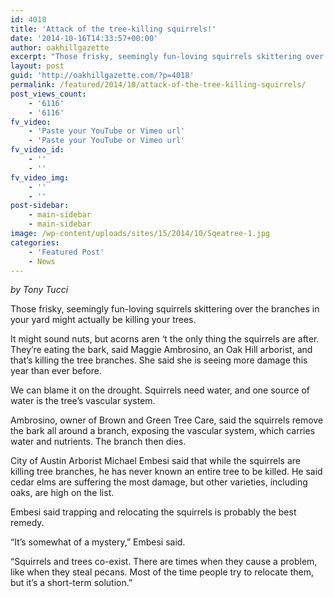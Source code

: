 ```yaml
---
id: 4018
title: 'Attack of the tree-killing squirrels!'
date: '2014-10-16T14:33:57+00:00'
author: oakhillgazette
excerpt: "Those frisky, seemingly fun-loving squirrels skittering over the branches in your yard might actually be killing your trees.\n\n   It might sound nuts, but acorns aren 't the only thing the squirrels are after. They're eating the bark, said Maggie Ambrosino, an Oak Hill arborist, and that's killing the tree branches. She said she is seeing more damage this year than ever before.\n\n   We can blame it on the drought. Squirrels need water, and one source of water is the tree's vascular system."
layout: post
guid: 'http://oakhillgazette.com/?p=4018'
permalink: /featured/2014/10/attack-of-the-tree-killing-squirrels/
post_views_count:
    - '6116'
    - '6116'
fv_video:
    - 'Paste your YouTube or Vimeo url'
    - 'Paste your YouTube or Vimeo url'
fv_video_id:
    - ''
    - ''
fv_video_img:
    - ''
    - ''
post-sidebar:
    - main-sidebar
    - main-sidebar
image: /wp-content/uploads/sites/15/2014/10/Sqeatree-1.jpg
categories:
    - 'Featured Post'
    - News
---
```


*by Tony Tucci*

Those frisky, seemingly fun-loving squirrels skittering over the branches in your yard might actually be killing your trees.

It might sound nuts, but acorns aren ‘t the only thing the squirrels are after. They’re eating the bark, said Maggie Ambrosino, an Oak Hill arborist, and that’s killing the tree branches. She said she is seeing more damage this year than ever before.

We can blame it on the drought. Squirrels need water, and one source of water is the tree’s vascular system.

Ambrosino, owner of Brown and Green Tree Care, said the squirrels remove the bark all around a branch, exposing the vascular system, which carries water and nutrients. The branch then dies.

City of Austin Arborist Michael Embesi said that while the squirrels are killing tree branches, he has never known an entire tree to be killed. He said cedar elms are suffering the most damage, but other varieties, including oaks, are high on the list.

Embesi said trapping and relocating the squirrels is probably the best remedy.

“It’s somewhat of a mystery,” Embesi said.

“Squirrels and trees co-exist. There are times when they cause a problem, like when they steal pecans. Most of the time people try to relocate them, but it’s a short-term solution.”